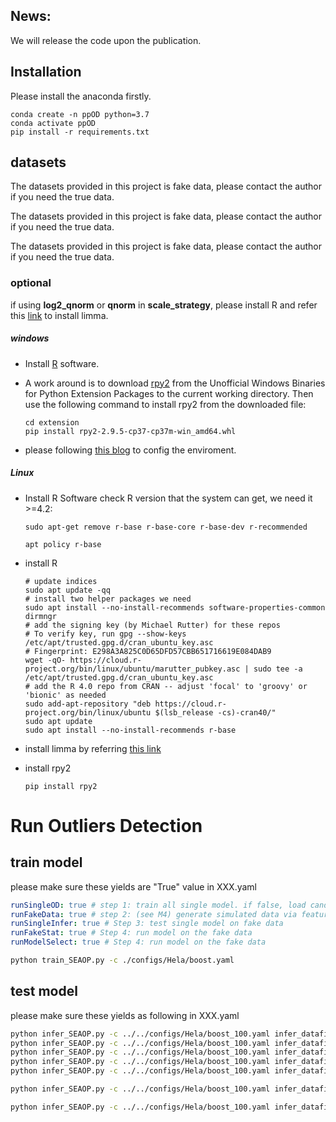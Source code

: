 ## News:
We will release the code upon the publication.

## Installation
Please install the anaconda firstly.
```shell
conda create -n ppOD python=3.7 
conda activate ppOD
pip install -r requirements.txt
```
## datasets
The datasets provided in this project is fake data, please contact the author if you need the true data.

The datasets provided in this project is fake data, please contact the author if you need the true data.

The datasets provided in this project is fake data, please contact the author if you need the true data.

### optional

if using **log2_qnorm** or **qnorm** in **scale_strategy**, please install R and
refer this [link](https://bioconductor.org/packages/release/bioc/html/limma.html) to install limma.

##### windows
- Install [R](https://cloud.r-project.org/bin/windows/base/) software.

- A work around is to download [rpy2](https://www.lfd.uci.edu/~gohlke/pythonlibs/#rpy2) from the Unofficial Windows Binaries for Python Extension Packages to the current working directory. Then use the following command to install rpy2 from the downloaded file:
    ```shell
    cd extension
    pip install rpy2-2.9.5-cp37-cp37m-win_amd64.whl
    ```
- please following [this blog](http://joonro.github.io/blog/posts/install-rpy2-windows-10/) to config the enviroment.

##### Linux
- Install R Software
check R version that the system can get, we need it >=4.2: 
    ```shell
    sudo apt-get remove r-base r-base-core r-base-dev r-recommended
    
    apt policy r-base
    ```
- install R
    ```shell
    # update indices
    sudo apt update -qq
    # install two helper packages we need
    sudo apt install --no-install-recommends software-properties-common dirmngr
    # add the signing key (by Michael Rutter) for these repos
    # To verify key, run gpg --show-keys /etc/apt/trusted.gpg.d/cran_ubuntu_key.asc
    # Fingerprint: E298A3A825C0D65DFD57CBB651716619E084DAB9
    wget -qO- https://cloud.r-project.org/bin/linux/ubuntu/marutter_pubkey.asc | sudo tee -a /etc/apt/trusted.gpg.d/cran_ubuntu_key.asc
    # add the R 4.0 repo from CRAN -- adjust 'focal' to 'groovy' or 'bionic' as needed
    sudo add-apt-repository "deb https://cloud.r-project.org/bin/linux/ubuntu $(lsb_release -cs)-cran40/"
    sudo apt update
    sudo apt install --no-install-recommends r-base
    ```
- install limma by referring [this link](https://bioconductor.org/packages/limma/)

- install rpy2    

    ```shell
    pip install rpy2
    ```
# Run Outliers Detection

## train model
please make sure these yields are "True" value in XXX.yaml
```yaml
runSingleOD: true # step 1: train all single model. if false, load candidate pool from args.external_outlier_candidates
runFakeData: true # step 2: (see M4) generate simulated data via feature shuffle with different threshold
runSingleInfer: true # Step 3: test single model on fake data
runFakeStat: true # Step 4: run model on the fake data
runModelSelect: true # Step 4: run model on the fake data
```
```bash for select best parameters and models
python train_SEAOP.py -c ./configs/Hela/boost.yaml
```

## test model
please make sure these yields as following in XXX.yaml
```bash for train new dataset
python infer_SEAOP.py -c ../../configs/Hela/boost_100.yaml infer_datafile HCC_P.csv runInferSingle True runBoostTest True
python infer_SEAOP.py -c ../../configs/Hela/boost_100.yaml infer_datafile HCC_T.csv runInferSingle True runBoostTest True
python infer_SEAOP.py -c ../../configs/Hela/boost_100.yaml infer_datafile LADC_N.csv runInferSingle True runBoostTest True
python infer_SEAOP.py -c ../../configs/Hela/boost_100.yaml infer_datafile LADC_T.csv runInferSingle True runBoostTest True
python infer_SEAOP.py -c ../../configs/Hela/boost_100.yaml infer_datafile HelaGroups.csv runInferSingle True runBoostTest True
```

```bash for time cost of single model
python infer_SEAOP.py -c ../../configs/Hela/boost_100.yaml infer_datafile HelaGroups.csv runInferSingle True runBoostTest False multiple_thread False
```

```bash for validate on Fake data
python infer_SEAOP.py -c ../../configs/Hela/boost_100.yaml infer_datafile fake-shuffle_ratio-0.1-repeat_time-0.csv runInferSingle false runBoostTest false validateFakeData true
```
